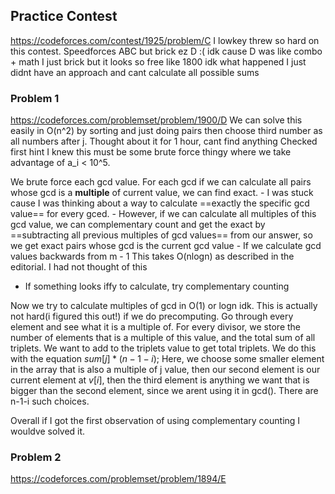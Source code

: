 ## Practice Contest
https://codeforces.com/contest/1925/problem/C
I lowkey threw so hard on this contest.
Speedforces ABC but brick ez D :(
idk cause D was like combo + math I just brick but it looks so free like 1800 idk what happened I just didnt have an approach and cant calculate all possible sums

### Problem 1
https://codeforces.com/problemset/problem/1900/D
We can solve this easily in O(n^2) by sorting and just doing pairs then choose third number as all numbers after j.
Thought about it for 1 hour, cant find anything
Checked first hint
I knew this must be some brute force thingy where we take advantage of a_i < 10^5.

We brute force each gcd value. For each gcd if we can calculate all pairs whose gcd is a **multiple** of current value, we can find exact.
	- I was stuck cause I was thinking about a way to calculate ==exactly the specific gcd value== for every gced.
	- However, if we can calculate all multiples of this gcd value, we can complementary count and get the exact by ==subtracting all previous multiples of gcd values== from our answer, so we get exact pairs whose gcd is the current gcd value
		- If we calculate gcd values backwards from m - 1
This takes O(nlogn) as described in the editorial.
I had not thought of this
- If something looks iffy to calculate, try complementary counting

Now we try to calculate multiples of gcd in O(1) or logn idk.
This is actually not hard(i figured this out!) if we do precomputing.
Go through every element and see what it is a multiple of.
For every divisor, we store the number of elements that is a multiple of this value, and the total sum of all triplets. We want to add to the triplets value to get total triplets.
We do this with the equation $sum[j]*(n-1-i);$
Here, we choose some smaller element in the array that is also a multiple of j value, then our second element is our current element at $v[i]$, then the third element is anything we want that is bigger than the second element, since we arent using it in gcd(). There are n-1-i such choices.

Overall if I got the first observation of using complementary counting I wouldve solved it.

### Problem 2
https://codeforces.com/problemset/problem/1894/E

